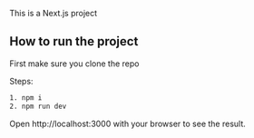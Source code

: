 This is a Next.js  project

## How to run the project
First make sure you clone the repo

Steps:

```bash
1. npm i
2. npm run dev
```

Open http://localhost:3000 with your browser to see the result.
